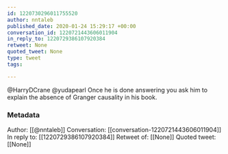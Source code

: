 ```yaml
---
id: 1220730296011755520
author: nntaleb
published_date: 2020-01-24 15:29:17 +00:00
conversation_id: 1220721443606011904
in_reply_to: 1220729386107920384
retweet: None
quoted_tweet: None
type: tweet
tags:

---
```


@HarryDCrane @yudapearl Once he is done answering you ask him to explain the absence of Granger causality in his book.

### Metadata

Author: [[@nntaleb]]
Conversation: [[conversation-1220721443606011904]]
In reply to: [[1220729386107920384]]
Retweet of: [[None]]
Quoted tweet: [[None]]
